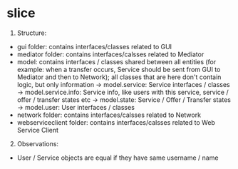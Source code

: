 slice
=====

1. Structure:
  - gui folder: contains interfaces/classes related to GUI
  - mediator folder: contains interfaces/calsses related to Mediator
  - model: contains interfaces / classes shared between all entities
  (for example: when a transfer occurs, Service should be sent from GUI
  to Mediator and then to Network); all classes that are here don't
  contain logic, but only information
    -> model.service: Service interfaces / classes
    -> model.service.info: Service info, like users with this service,
    service / offer / transfer states etc
    -> model.state: Service / Offer / Transfer states
    -> model.user: User interfaces / classes
  - network folder: contains interfaces/calsses related to Network
  - webserviceclient folder: contains interfaces/calsses related to Web
    Service Client

2. Observations:
  - User / Service objects are equal if they have same username / name
